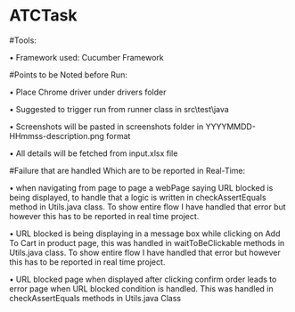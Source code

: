 # ATCTask

#Tools:

• Framework used: Cucumber Framework

#Points to be Noted before Run:

• Place Chrome driver under drivers folder

• Suggested to trigger run from runner class in src\test\java

• Screenshots will be pasted in screenshots folder in YYYYMMDD-HHmmss-description.png format

• All details will be fetched from input.xlsx file
 

#Failure that are handled Which are to be reported in Real-Time:

• when navigating from page to page a webPage saying URL blocked is being displayed, to handle that a logic is written in checkAssertEquals method in Utils.java class. To show entire flow I have handled that error but however this has to be reported in real time project.
	
• URL blocked is being displaying in a message box while clicking on Add To Cart in product page, this was handled in waitToBeClickable methods in Utils.java class. To show entire flow I have handled that error but however this has to be reported in real time project.

• URL blocked page when displayed after clicking confirm order leads to error page when URL blocked condition is handled. This was handled in checkAssertEquals methods in Utils.java Class


